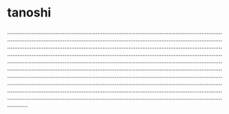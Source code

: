 # tanoshi
....................................................................................................................................................................................................................................................................................................................................................................................................................................................................................................................................................................................................................................................................................................................................................................................................................................................................................................................................................................................................................................................................................................................................................................................................................................................................................................